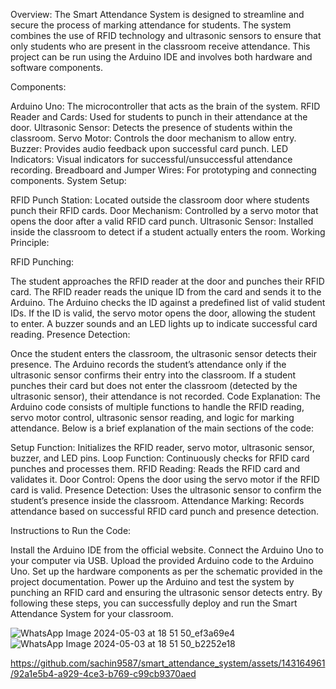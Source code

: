 Overview:
The Smart Attendance System is designed to streamline and secure the process of marking attendance for students. The system combines the use of RFID technology and ultrasonic sensors to ensure that only students who are present in the classroom receive attendance. This project can be run using the Arduino IDE and involves both hardware and software components.

Components:

Arduino Uno: The microcontroller that acts as the brain of the system.
RFID Reader and Cards: Used for students to punch in their attendance at the door.
Ultrasonic Sensor: Detects the presence of students within the classroom.
Servo Motor: Controls the door mechanism to allow entry.
Buzzer: Provides audio feedback upon successful card punch.
LED Indicators: Visual indicators for successful/unsuccessful attendance recording.
Breadboard and Jumper Wires: For prototyping and connecting components.
System Setup:

RFID Punch Station: Located outside the classroom door where students punch their RFID cards.
Door Mechanism: Controlled by a servo motor that opens the door after a valid RFID card punch.
Ultrasonic Sensor: Installed inside the classroom to detect if a student actually enters the room.
Working Principle:

RFID Punching:

The student approaches the RFID reader at the door and punches their RFID card.
The RFID reader reads the unique ID from the card and sends it to the Arduino.
The Arduino checks the ID against a predefined list of valid student IDs.
If the ID is valid, the servo motor opens the door, allowing the student to enter.
A buzzer sounds and an LED lights up to indicate successful card reading.
Presence Detection:

Once the student enters the classroom, the ultrasonic sensor detects their presence.
The Arduino records the student’s attendance only if the ultrasonic sensor confirms their entry into the classroom.
If a student punches their card but does not enter the classroom (detected by the ultrasonic sensor), their attendance is not recorded.
Code Explanation:
The Arduino code consists of multiple functions to handle the RFID reading, servo motor control, ultrasonic sensor reading, and logic for marking attendance. Below is a brief explanation of the main sections of the code:

Setup Function: Initializes the RFID reader, servo motor, ultrasonic sensor, buzzer, and LED pins.
Loop Function: Continuously checks for RFID card punches and processes them.
RFID Reading: Reads the RFID card and validates it.
Door Control: Opens the door using the servo motor if the RFID card is valid.
Presence Detection: Uses the ultrasonic sensor to confirm the student’s presence inside the classroom.
Attendance Marking: Records attendance based on successful RFID card punch and presence detection.

Instructions to Run the Code:

Install the Arduino IDE from the official website.
Connect the Arduino Uno to your computer via USB.
Upload the provided Arduino code to the Arduino Uno.
Set up the hardware components as per the schematic provided in the project documentation.
Power up the Arduino and test the system by punching an RFID card and ensuring the ultrasonic sensor detects entry.
By following these steps, you can successfully deploy and run the Smart Attendance System for your classroom.

![WhatsApp Image 2024-05-03 at 18 51 50_ef3a69e4](https://github.com/sachin9587/smart_attendance_system/assets/143164961/1f86ebe9-7b0e-4400-a6b4-304c930a9f3b)
![WhatsApp Image 2024-05-03 at 18 51 50_b2252e18](https://github.com/sachin9587/smart_attendance_system/assets/143164961/933a6ccc-7349-4bb0-a04d-e0a98a0368db)


https://github.com/sachin9587/smart_attendance_system/assets/143164961/92a1e5b4-a929-4ce3-b769-c99cb9370aed

